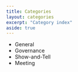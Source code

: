 ```yaml
---
title: Categories
layout: categories
excerpt: "Category index"
aside: true
---
```


* General
* Governance
* Show-and-Tell
* Meeting
